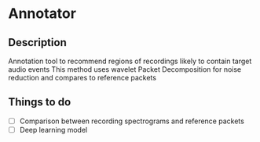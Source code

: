 # Annotator

## Description
Annotation tool to recommend regions of recordings likely to contain target audio events
This method uses wavelet Packet Decomposition for noise reduction and compares to reference packets

## Things to do
- [ ] Comparison between recording spectrograms and reference packets
- [ ] Deep learning model 